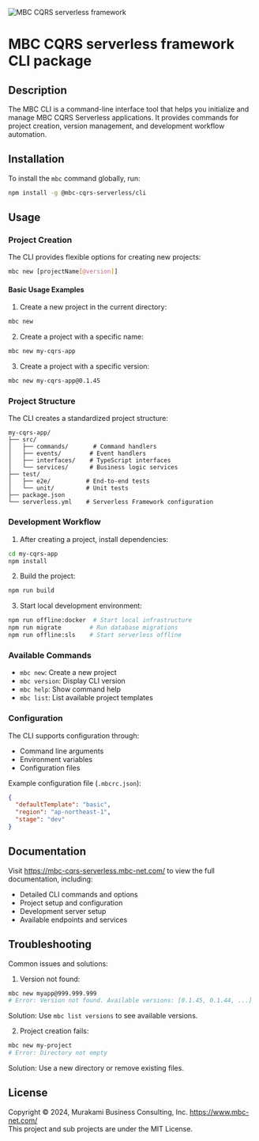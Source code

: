 ![MBC CQRS serverless framework](https://mbc-cqrs-serverless.mbc-net.com/img/mbc-cqrs-serverless.png)

# MBC CQRS serverless framework CLI package

## Description

The MBC CLI is a command-line interface tool that helps you initialize and manage MBC CQRS Serverless applications. It provides commands for project creation, version management, and development workflow automation.

## Installation

To install the `mbc` command globally, run:

```bash
npm install -g @mbc-cqrs-serverless/cli
```

## Usage

### Project Creation

The CLI provides flexible options for creating new projects:

```bash
mbc new [projectName[@version]]
```

#### Basic Usage Examples

1. Create a new project in the current directory:
```bash
mbc new
```

2. Create a project with a specific name:
```bash
mbc new my-cqrs-app
```

3. Create a project with a specific version:
```bash
mbc new my-cqrs-app@0.1.45
```

### Project Structure

The CLI creates a standardized project structure:

```
my-cqrs-app/
├── src/
│   ├── commands/       # Command handlers
│   ├── events/        # Event handlers
│   ├── interfaces/    # TypeScript interfaces
│   └── services/      # Business logic services
├── test/
│   ├── e2e/          # End-to-end tests
│   └── unit/         # Unit tests
├── package.json
└── serverless.yml    # Serverless Framework configuration
```

### Development Workflow

1. After creating a project, install dependencies:
```bash
cd my-cqrs-app
npm install
```

2. Build the project:
```bash
npm run build
```

3. Start local development environment:
```bash
npm run offline:docker  # Start local infrastructure
npm run migrate        # Run database migrations
npm run offline:sls    # Start serverless offline
```

### Available Commands

- `mbc new`: Create a new project
- `mbc version`: Display CLI version
- `mbc help`: Show command help
- `mbc list`: List available project templates

### Configuration

The CLI supports configuration through:
- Command line arguments
- Environment variables
- Configuration files

Example configuration file (`.mbcrc.json`):
```json
{
  "defaultTemplate": "basic",
  "region": "ap-northeast-1",
  "stage": "dev"
}
```

## Documentation

Visit https://mbc-cqrs-serverless.mbc-net.com/ to view the full documentation, including:
- Detailed CLI commands and options
- Project setup and configuration
- Development server setup
- Available endpoints and services

## Troubleshooting

Common issues and solutions:

1. Version not found:
```bash
mbc new myapp@999.999.999
# Error: Version not found. Available versions: [0.1.45, 0.1.44, ...]
```
Solution: Use `mbc list versions` to see available versions.

2. Project creation fails:
```bash
mbc new my-project
# Error: Directory not empty
```
Solution: Use a new directory or remove existing files.

## License

Copyright &copy; 2024, Murakami Business Consulting, Inc. https://www.mbc-net.com/  
This project and sub projects are under the MIT License.
